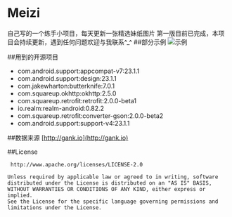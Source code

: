 # Meizi
自己写的一个练手小项目，每天更新一张精选妹纸图片
第一版目前已完成，本项目会持续更新，遇到任何问题欢迎与我联系^_^
##部分示例
![示例](http://7xq9wk.com1.z0.glb.clouddn.com/meizi.gif)

##用到的开源项目
 -  com.android.support:appcompat-v7:23.1.1
 -  com.android.support:design:23.1.1
 - com.jakewharton:butterknife:7.0.1
 - com.squareup.okhttp:okhttp:2.5.0
 - com.squareup.retrofit:retrofit:2.0.0-beta1
 - io.realm:realm-android:0.82.2
 - com.squareup.retrofit:converter-gson:2.0.0-beta2
 - com.android.support:support-v4:23.1.1

##数据来源
[http://gank.io](http://gank.io) 

##License

     http://www.apache.org/licenses/LICENSE-2.0

	Unless required by applicable law or agreed to in writing, software
	distributed under the License is distributed on an "AS IS" BASIS,
	WITHOUT WARRANTIES OR CONDITIONS OF ANY KIND, either express or implied.
	See the License for the specific language governing permissions and
	limitations under the License.
